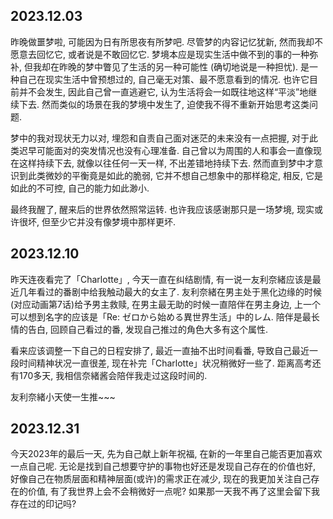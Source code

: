 ## 2023.12.03

昨晚做噩梦啦, 可能因为日有所思夜有所梦吧. 尽管梦的内容记忆犹新, 然而我却不愿意去回忆它, 或者说是不敢回忆它. 梦境本应是现实生活中做不到的事的一种弥补, 但我却在昨晚的梦中瞥见了生活的另一种可能性 (确切地说是一种担忧). 是一种自己在现实生活中曾预想过的, 自己毫无对策、最不愿意看到的情况. 也许它目前并不会发生, 因此自己曾一直逃避它, 认为生活将会一如既往地这样“平淡”地继续下去. 然而类似的场景在我的梦境中发生了, 迫使我不得不重新开始思考这类问题.

梦中的我对现状无力以对, 埋怨和自责自己面对迷茫的未来没有一点把握, 对于此类迟早可能面对的突发情况也没有心理准备. 自己曾以为周围的人和事会一直像现在这样持续下去, 就像以往任何一天一样, 不出差错地持续下去. 然而直到梦中才意识到此类微妙的平衡竟是如此的脆弱, 它并不想自己想象中的那样稳定, 相反, 它是如此的不可控, 自己的能力如此渺小.

最终我醒了, 醒来后的世界依然照常运转. 也许我应该感谢那只是一场梦境, 现实或许很坏, 但至少它并没有像梦境中那样更坏.

## 2023.12.10

昨天连夜看完了「Charlotte」, 今天一直在纠结剧情, 有一说一友利奈緒应该是最近几年看过的番剧中给我触动最大的女主了. 友利奈緒在男主处于黑化边缘的时候(对应动画第7话)给予男主救赎, 在男主最无助的时候一直陪伴在男主身边, 上一个可以想到名字的应该是「Re: ゼロから始める異世界生活」中的レム. 陪伴是最长情的告白, 回顾自己看过的番, 发现自己推过的角色大多有这个属性.

看来应该调整一下自己的日程安排了, 最近一直抽不出时间看番, 导致自己最近一段时间精神状况一直很差, 现在补完「Charlotte」状况稍微好一些了. 距离高考还有170多天, 我相信奈緒酱会陪伴我走过这段时间的.

友利奈緒小天使一生推~~~

## 2023.12.31

今天2023年的最后一天, 先为自己献上新年祝福, 在新的一年里自己能否更加喜欢一点自己呢. 无论是找到自己想要守护的事物也好还是发现自己存在的价值也好, 好像自己在物质层面和精神层面(或许)的需求正在减少, 现在的我更加关注自己存在的价值, 有了我世界上会不会稍微好一点呢? 如果那一天我不再了这里会留下我存在过的印记吗?
